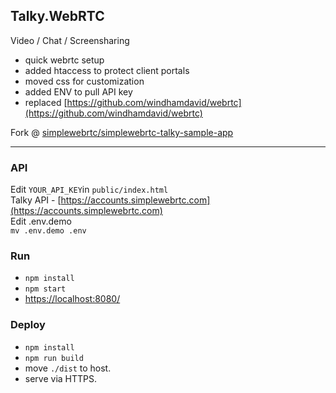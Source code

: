 ## Talky.WebRTC

Video / Chat / Screensharing   
- quick webrtc setup  
- added htaccess to protect client portals 
- moved css for customization 
- added ENV to pull API key 
- replaced [https://github.com/windhamdavid/webrtc](https://github.com/windhamdavid/webrtc)  

Fork @ [simplewebrtc/simplewebrtc-talky-sample-app](https://github.com/simplewebrtc/simplewebrtc-talky-sample-app)  

---
### API

Edit `YOUR_API_KEY`in `public/index.html`  
Talky API -  [https://accounts.simplewebrtc.com](https://accounts.simplewebrtc.com)  
Edit .env.demo  
`mv .env.demo .env`

### Run

- `npm install`
- `npm start`
- [https://localhost:8080/](https://localhost:8080)

### Deploy

- `npm install`
- `npm run build`
- move `./dist` to host.
- serve via HTTPS.

